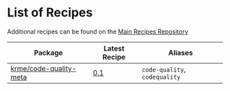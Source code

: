 # List of Recipes

Additional recipes can be found on the [Main Recipes Repository](https://github.com/symfony/recipes/blob/flex/main/RECIPES.md)

| Package | Latest Recipe | Aliases |
| --- | --- | --- |
| [krme/code-quality-meta](https://packagist.org/packages/krme/code-quality-meta) | [0.1](krme/code-quality-meta/0.1) | `code-quality`, `codequality` |